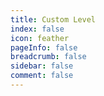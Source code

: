 ```yaml
---
title: Custom Level
index: false
icon: feather
pageInfo: false
breadcrumb: false
sidebar: false
comment: false
---
```


<script setup>
    import LevelList from '@source/components/level-list/App.vue';
</script>

<LevelList />